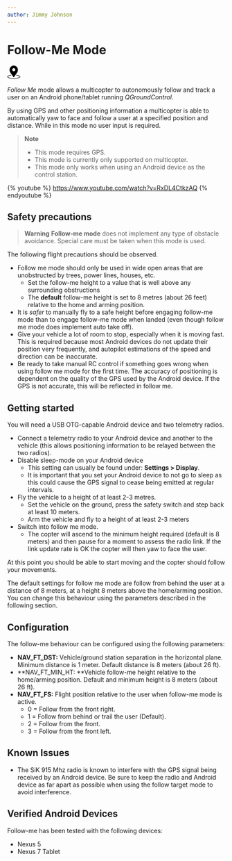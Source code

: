 ```yaml
---
author: Jimmy Johnson
---
```


# Follow-Me Mode

[<img src="../../assets/site/position_fixed.svg" title="Position fix required (e.g. GPS)" width="30px" />](../getting_started/flight_modes.md#key_position_fixed)

*Follow Me* mode allows a multicopter to autonomously follow and track a user on an Android phone/tablet running *QGroundControl*. 

By using GPS and other positioning information a multicopter is able to automatically yaw to face and follow a user at a specified position and distance. While in this mode no user input is required.

> **Note** 
>  * This mode requires GPS.
>  * This mode is currently only supported on multicopter.
>  * This mode only works when using an Android device as the control station.


{% youtube %}
https://www.youtube.com/watch?v=RxDL4CtkzAQ
{% endyoutube %}

<!-- Updated to Follow me 1.4 -->

## Safety precautions

> **Warning** **Follow-me mode** does not implement any type of obstacle avoidance. Special care must be taken when this mode is used.

The following flight precautions should be observed.

-   Follow me mode should only be used in wide open areas that are unobstructed by trees, power lines, houses, etc.
    -   Set the follow-me height to a value that is well above any surrounding obstructions
    -   The **default** follow-me height is set to 8 metres (about 26 feet) relative to the home and arming position.
-   It is *safer* to manually fly to a safe height before engaging follow-me mode than to engage follow-me mode when landed (even though follow me mode does implement auto take off).
-   Give your vehicle a lot of room to stop, especially when it is moving fast. This is required because most Android devices do not update their position very frequently, and autopilot estimations of the speed and direction can be inaccurate.
-   Be ready to take manual RC control if something goes wrong when using follow me mode for the first time. The accuracy of positioning is dependent on the quality of the GPS used by the Android device. If the GPS is not accurate, this will be reflected in follow me.

## Getting started

You will need a USB OTG-capable Android device and two telemetry radios.

-   Connect a telemetry radio to your Android device and another to the vehicle (this allows positioning information to be relayed between the two radios).
-   Disable sleep-mode on your Android device
    -   This setting can usually be found under: **Settings \> Display**.
    -   It is important that you set your Android device to not go to sleep as this could cause the GPS signal to cease being emitted at regular intervals.
-   Fly the vehicle to a height of at least 2-3 metres.
    -   Set the vehicle on the ground, press the safety switch and step back at least 10 meters.
    -   Arm the vehicle and fly to a height of at least 2-3 meters
-   Switch into follow me mode.
    -   The copter will ascend to the minimum height required (default is 8 meters) and then pause for a moment to assess the radio link. If the link update rate is OK the copter will then yaw to face the user.

At this point you should be able to start moving and the copter should follow your movements.

The default settings for follow me mode are follow from behind the user at a distance of 8 meters, at a height 8 meters above the home/arming position. You can change this behaviour using the parameters described in the following section.


## Configuration

The follow-me behaviour can be configured using the following parameters:

-   **NAV_FT_DST:** Vehicle/ground station separation in the horizontal plane. Minimum distance is 1 meter. Default distance is 8 meters (about 26 ft).
-   **NAV_FT_MIN_HT: **Vehicle follow-me height relative to the home/arming position. Default and minimum height is 8 meters (about 26 ft).
-   **NAV_FT_FS:** Flight position relative to the user when follow-me mode is active.
    -   0 = Follow from the front right.
    -   1 = Follow from behind or trail the user (Default).
    -   2 = Follow from the front.
    -   3 = Follow from the front left.

## Known Issues

-   The SiK 915 Mhz radio is known to interfere with the GPS signal being received by an Android device. Be sure to keep the radio and Android device as far apart as possible when using the follow target mode to avoid interference.

## Verified Android Devices

Follow-me has been tested with the following devices:

-   Nexus 5
-   Nexus 7 Tablet
